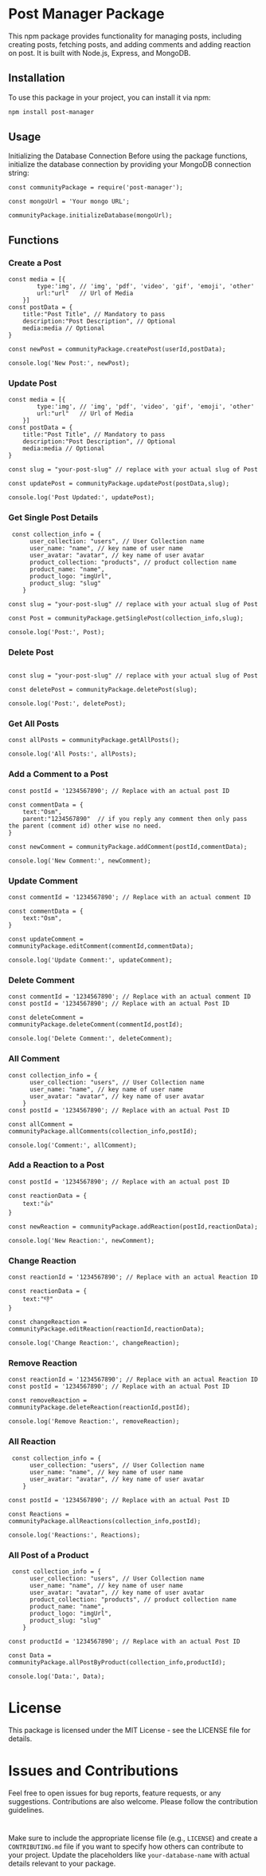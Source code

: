 # Post Manager Package

This npm package provides functionality for managing posts, including creating posts, fetching posts, and adding comments and adding reaction on post. It is built with Node.js, Express, and MongoDB.

## Installation

To use this package in your project, you can install it via npm:

```bash
npm install post-manager
```
## Usage
Initializing the Database Connection
Before using the package functions, initialize the database connection by providing your MongoDB connection string:

```
const communityPackage = require('post-manager');

const mongoUrl = 'Your mongo URL';

communityPackage.initializeDatabase(mongoUrl);
```

## Functions
### Create a Post
```
const media = [{
        type:'img', // 'img', 'pdf', 'video', 'gif', 'emoji', 'other'
        url:"url"   // Url of Media 
    }]
const postData = {
    title:"Post Title", // Mandatory to pass
    description:"Post Description", // Optional
    media:media // Optional
}

const newPost = communityPackage.createPost(userId,postData);  

console.log('New Post:', newPost);
```

### Update Post
```
const media = [{
        type:'img', // 'img', 'pdf', 'video', 'gif', 'emoji', 'other'
        url:"url"   // Url of Media 
    }]
const postData = {
    title:"Post Title", // Mandatory to pass
    description:"Post Description", // Optional
    media:media // Optional
}

const slug = "your-post-slug" // replace with your actual slug of Post

const updatePost = communityPackage.updatePost(postData,slug);  

console.log('Post Updated:', updatePost);
```

### Get Single Post Details
```
 const collection_info = {
      user_collection: "users", // User Collection name
      user_name: "name", // key name of user name
      user_avatar: "avatar", // key name of user avatar
      product_collection: "products", // product collection name
      product_name: "name",
      product_logo: "imgUrl",
      product_slug: "slug"
    }
    
const slug = "your-post-slug" // replace with your actual slug of Post

const Post = communityPackage.getSinglePost(collection_info,slug);  

console.log('Post:', Post);
```
### Delete Post
```
    
const slug = "your-post-slug" // replace with your actual slug of Post

const deletePost = communityPackage.deletePost(slug);  

console.log('Post:', deletePost);
```

### Get All Posts
```
const allPosts = communityPackage.getAllPosts();

console.log('All Posts:', allPosts);
```

### Add a Comment to a Post
```
const postId = '1234567890'; // Replace with an actual post ID

const commentData = {
    text:"Osm",
    parent:"1234567890"  // if you reply any comment then only pass the parent (comment id) other wise no need.
}

const newComment = communityPackage.addComment(postId,commentData);

console.log('New Comment:', newComment);
```

### Update Comment
```
const commentId = '1234567890'; // Replace with an actual comment ID

const commentData = {
    text:"Osm",
}

const updateComment = communityPackage.editComment(commentId,commentData);

console.log('Update Comment:', updateComment);
```

### Delete Comment
```
const commentId = '1234567890'; // Replace with an actual comment ID
const postId = '1234567890'; // Replace with an actual Post ID

const deleteComment = communityPackage.deleteComment(commentId,postId);

console.log('Delete Comment:', deleteComment);
```

### All Comment
```
const collection_info = {
      user_collection: "users", // User Collection name
      user_name: "name", // key name of user name
      user_avatar: "avatar", // key name of user avatar
    }
const postId = '1234567890'; // Replace with an actual Post ID

const allComment = communityPackage.allComments(collection_info,postId);

console.log('Comment:', allComment);
```

### Add a Reaction to a Post
```
const postId = '1234567890'; // Replace with an actual post ID

const reactionData = {
    text:"👍"
}

const newReaction = communityPackage.addReaction(postId,reactionData);

console.log('New Reaction:', newComment);
```
### Change Reaction 
```
const reactionId = '1234567890'; // Replace with an actual Reaction ID

const reactionData = {
    text:"👎"
}

const changeReaction = communityPackage.editReaction(reactionId,reactionData);

console.log('Change Reaction:', changeReaction);
```

### Remove Reaction 
```
const reactionId = '1234567890'; // Replace with an actual Reaction ID
const postId = '1234567890'; // Replace with an actual Post ID

const removeReaction = communityPackage.deleteReaction(reactionId,postId);

console.log('Remove Reaction:', removeReaction);
```

### All Reaction 
```
 const collection_info = {
      user_collection: "users", // User Collection name
      user_name: "name", // key name of user name
      user_avatar: "avatar", // key name of user avatar
    }
    
const postId = '1234567890'; // Replace with an actual Post ID

const Reactions = communityPackage.allReactions(collection_info,postId);

console.log('Reactions:', Reactions);
```

### All Post of a Product 
```
 const collection_info = {
      user_collection: "users", // User Collection name
      user_name: "name", // key name of user name
      user_avatar: "avatar", // key name of user avatar
      product_collection: "products", // product collection name
      product_name: "name",
      product_logo: "imgUrl",
      product_slug: "slug"
    }
    
const productId = '1234567890'; // Replace with an actual Post ID

const Data = communityPackage.allPostByProduct(collection_info,productId);

console.log('Data:', Data);
```

# License
This package is licensed under the MIT License - see the LICENSE file for details.

# Issues and Contributions
Feel free to open issues for bug reports, feature requests, or any suggestions. Contributions are also welcome. Please follow the contribution guidelines.

#
Make sure to include the appropriate license file (e.g., `LICENSE`) and create a `CONTRIBUTING.md` file if you want to specify how others can contribute to your project. Update the placeholders like `your-database-name` with actual details relevant to your package.
#
